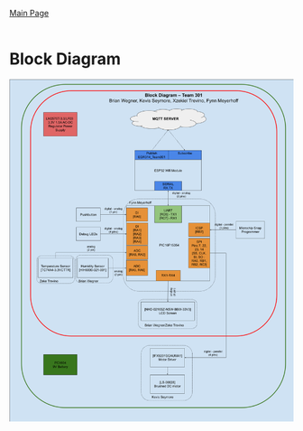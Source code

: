 [Main Page](../Title.md)<br><br>
# Block Diagram
![My Image](https://raw.githubusercontent.com/314-grp-301/314-grp-301.github.io/main/docs/assets/images/Block%20Diagram%20Draft.png)


